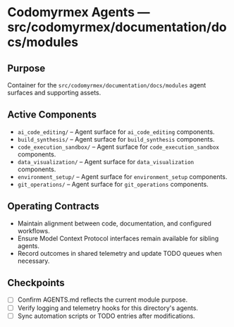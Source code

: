 # Codomyrmex Agents — src/codomyrmex/documentation/docs/modules

## Purpose
Container for the `src/codomyrmex/documentation/docs/modules` agent surfaces and supporting assets.

## Active Components
- `ai_code_editing/` – Agent surface for `ai_code_editing` components.
- `build_synthesis/` – Agent surface for `build_synthesis` components.
- `code_execution_sandbox/` – Agent surface for `code_execution_sandbox` components.
- `data_visualization/` – Agent surface for `data_visualization` components.
- `environment_setup/` – Agent surface for `environment_setup` components.
- `git_operations/` – Agent surface for `git_operations` components.

## Operating Contracts
- Maintain alignment between code, documentation, and configured workflows.
- Ensure Model Context Protocol interfaces remain available for sibling agents.
- Record outcomes in shared telemetry and update TODO queues when necessary.

## Checkpoints
- [ ] Confirm AGENTS.md reflects the current module purpose.
- [ ] Verify logging and telemetry hooks for this directory's agents.
- [ ] Sync automation scripts or TODO entries after modifications.
